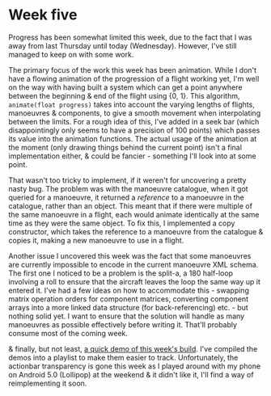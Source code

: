# Week five

Progress has been somewhat limited this week, due to the fact that I was away from last Thursday until today (Wednesday). However, I've still managed to keep on with some work.

The primary focus of the work this week has been animation. While I don't have a flowing animation of the progression of a flight working yet, I'm well on the way with having built a system which can get a point anywhere between the beginning & end of the flight using {0, 1}. This algorithm, `animate(float progress)` takes into account the varying lengths of flights, manoeuvres & components, to give a smooth movement when interpolating between the limits. For a rough idea of this, I've added in a seek bar (which disappointingly only seems to have a precision of 100 points) which passes its value into the animation functions. The actual usage of the animation at the moment (only drawing things behind the current point) isn't a final implementation either, & could be fancier - something I'll look into at some point.

That wasn't too tricky to implement, if it weren't for uncovering a pretty nasty bug. The problem was with the manoeuvre catalogue, when it got queried for a manoeuvre, it returned a _reference_ to a manoeuvre in the catalogue, rather than an object. This meant that if there were multiple of the same manoeuvre in a flight, each would animate identically at the same time as they were the same object. To fix this, I implemented a copy constructor, which takes the reference to a manoeuvre from the catalogue & copies it, making a new manoeuvre to use in a flight.

Another issue I uncovered this week was the fact that some manoeuvres are currently impossible to encode in the current manoeuvre XML schema. The first one I noticed to be a problem is the split-a, a 180 half-loop involving a roll to ensure that the aircraft leaves the loop the same way up it entered it. I've had a few ideas on how to accommodate this - swapping matrix operation orders for component matrices, converting component arrays into a more linked data structure (for back-referencing) etc. - but nothing solid yet. I want to ensure that the solution will handle as many manoeuvres as possible effectively before writing it. That'll probably consume most of the coming week.

& finally, but not least, [a quick demo of this week's build](https://www.youtube.com/watch?v=_j6g3say2iw&list=PLFyZMqjrwPwacU4OqQyIyKR6jJGp6z2Kw&index=1). I've compiled the demos into a playlist to make them easier to track. Unfortunately, the actionbar transparency is gone this week as I played around with my phone on Android 5.0 (Lollipop) at the weekend & it didn't like it, I'll find a way of reimplementing it soon.
